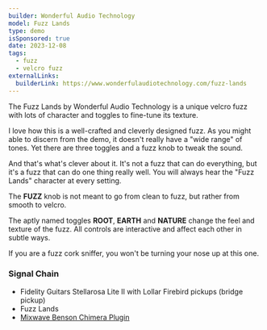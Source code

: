```yaml
---
builder: Wonderful Audio Technology
model: Fuzz Lands
type: demo
isSponsored: true
date: 2023-12-08
tags:
  - fuzz
  - velcro fuzz
externalLinks:
  builderLink: https://www.wonderfulaudiotechnology.com/fuzz-lands
---
```


The Fuzz Lands by Wonderful Audio Technology is a unique velcro fuzz with lots of character and toggles to fine-tune its texture.

I love how this is a well-crafted and cleverly designed fuzz. As you might able to discern from the demo, it doesn't really have a "wide range" of tones. Yet there are three toggles and a fuzz knob to tweak the sound.

And that's what's clever about it. It's not a fuzz that can do everything, but it's a fuzz that can do one thing really well. You will always hear the "Fuzz Lands" character at every setting.

The **FUZZ** knob is not meant to go from clean to fuzz, but rather from smooth to velcro.

The aptly named toggles **ROOT**, **EARTH** and **NATURE** change the feel and texture of the fuzz. All controls are interactive and affect each other in subtle ways.

If you are a fuzz cork sniffer, you won't be turning your nose up at this one.

### Signal Chain

- Fidelity Guitars Stellarosa Lite II with Lollar Firebird pickups (bridge pickup)
- Fuzz Lands
- [Mixwave Benson Chimera Plugin](https://www.mixwave.net/products/benson-chimera)
